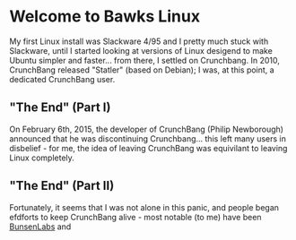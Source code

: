 # Welcome to Bawks Linux
My first Linux install was Slackware 4/95 and I pretty much stuck with Slackware, until I started looking at versions of Linux desigend to make Ubuntu simpler and faster... from there, I settled on Crunchbang.
In 2010, CrunchBang released "Statler" (based on Debian); I was, at this point, a dedicated CrunchBang user.
## "The End" (Part I)
On February 6th, 2015, the developer of CrunchBang (Philip Newborough) announced that he was discontinuing Crunchbang... this left many users in disbelief - for me, the idea of leaving CrunchBang was equivilant to leaving Linux completely.

## "The End" (Part II)
Fortunately, it seems that I was not alone in this panic, and people began efdforts to keep CrunchBang alive - most notable (to me) have been [BunsenLabs](https://www.bunsenlabs.org) and
